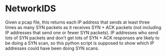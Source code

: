 # NetworkIDS
Given a pcap file, this returns each IP address that sends at least three times as many SYN packets as it receives SYN + ACK packets (not including IP addresses that send one or fewer SYN packets). IP addresses who send lots of SYN packets and don't get lots of SYN + ACK responses are likely to be doing a SYN scan, so this python script is supposed to show which IP addresses could have been doing SYN scans.
